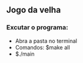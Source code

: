 ## Jogo da velha

### Excutar o programa:

- Abra a pasta no terminal
- Comandos: $make all
- $./main